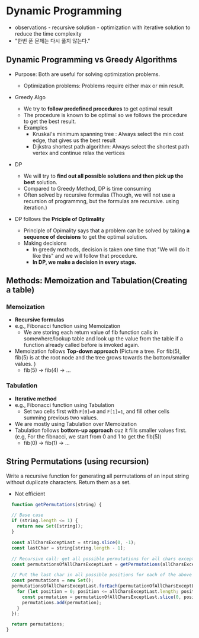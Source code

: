 # Dynamic Programming

- observations - recursive solution - optimization with iterative solution to reduce the time complexity
- "한번 푼 문제는 다시 풀지 않는다."

## Dynamic Programming vs Greedy Algorithms

- Purpose: Both are useful for solving optimization problems.
  - Optimization problems: Problems require either max or min result.

- Greedy Algo
  - We try to **follow predefined procedures** to get optimal result
  - The procedure is known to be optimal so we follows the procedure to get the best result.
  - Examples
    - Kruskal's minimum spanning tree : Always select the min cost edge, that gives us the best result
    - Dijkstra shortest path algorithm: Always select the shortest path vertex and continue relax the vertices

- DP
  - We will try to **find out all possible solutions and then pick up the best** solution.
  - Compared to Greedy Method, DP is time consuming
  - Often solved by recursive formulas (Though, we will not use a recursion of programmng, but the formulas are recursive. using iteration.)

- DP follows the **Priciple of Optimality**
  - Principle of Opimality says that a problem can be solved by taking **a sequence of decisions** to get the optimal solution.
  - Making decisions
    - In greedy mothods, decision is taken one time that "We will do it like this" and we will follow that procedure.
    - **In DP, we make a decision in every stage.**

## Methods: Memoization and Tabulation(Creating a table)

### Memoization

- **Recursive formulas**
- e.g., Fibonacci function using Memoization
  - We are storing each return value of fib function calls in somewhere/lookup table and look up the value from the table if a function already called before is invoked again.
- Memoization follows **Top-down approach** (Picture a tree. For fib(5), fib(5) is at the root node and the tree grows towards the bottom/smaller values. )
  - fib(5) -> fib(4) -> ...

### Tabulation

- **Iterative method**
- e.g., Fibonacci function using Tabulation
  - Set two cells first with `F[0]=0` and `F[1]=1`, and fill other cells summing previous two values.
- We are mostly using Tabulation over Memoization
- Tabulation follows **bottom-up approach** cuz it fills smaller values first. (e.g, For the fibnacci, we start from 0 and 1 to get the fib(5))
  - fib(0) -> fib(1) -> ...

## String Permutations (using recursion)

Write a recursive function for generating all permutations of an input string without duplicate characters. Return them as a set.

- Not efficient

```js
  function getPermutations(string) {

  // Base case
  if (string.length <= 1) {
    return new Set([string]);
  }

  const allCharsExceptLast = string.slice(0, -1);
  const lastChar = string[string.length - 1];

  // Recursive call: get all possible permutations for all chars except last
  const permutationsOfAllCharsExceptLast = getPermutations(allCharsExceptLast);

  // Put the last char in all possible positions for each of the above permutations
  const permutations = new Set();
  permutationsOfAllCharsExceptLast.forEach(permutationOfAllCharsExceptLast => {
    for (let position = 0; position <= allCharsExceptLast.length; position++) {
      const permutation = permutationOfAllCharsExceptLast.slice(0, position) + lastChar + permutationOfAllCharsExceptLast.slice(position);
      permutations.add(permutation);
    }
  });

  return permutations;
}
```
